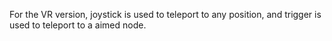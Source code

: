 For the VR version, joystick is used to teleport to any position, and trigger is used to teleport to a aimed node.
